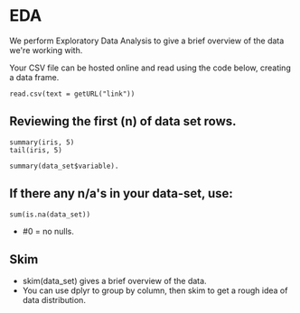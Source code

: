 # EDA

We perform Exploratory Data Analysis to give a brief overview of the data we're working with. 

Your CSV file can be hosted online and read using the code below, creating a data frame. 

```{r}
read.csv(text = getURL("link")) 
```
## Reviewing the first (n) of data set rows. 
```{r}
summary(iris, 5)
tail(iris, 5) 
```

```{r}
summary(data_set$variable).
```
## If there any n/a's in your data-set, use: 
```{r}
sum(is.na(data_set))
```
+ #0 = no nulls.

## Skim
+ skim(data_set) gives a brief overview of the data.
+ You can use dplyr to group by column, then skim to get a rough idea of data distribution.

#










